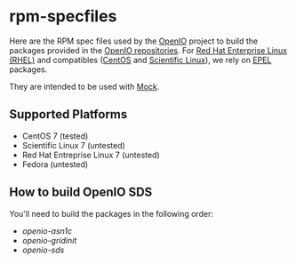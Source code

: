 rpm-specfiles
=======

Here are the RPM spec files used by the [OpenIO](http://openio.io) project to build the packages provided in the [OpenIO repositories](http://mirror.openio.io).
For [Red Hat Enterprise Linux (RHEL)](https://www.redhat.com/en/technologies/linux-platforms/enterprise-linux) and compatibles ([CentOS](https://www.centos.org) and [Scientific Linux](https://www.scientificlinux.org)), we rely on [EPEL](https://fedoraproject.org/wiki/EPEL) packages.

They are intended to be used with [Mock](https://fedoraproject.org/wiki/Mock).

Supported Platforms
--------

* CentOS 7 (tested)
* Scientific Linux 7 (untested)
* Red Hat Entreprise Linux 7 (untested)
* Fedora (untested)

How to build OpenIO SDS
--------

You'll need to build the packages in the following order:
* *openio-asn1c*
* *openio-gridinit*
* *openio-sds*
